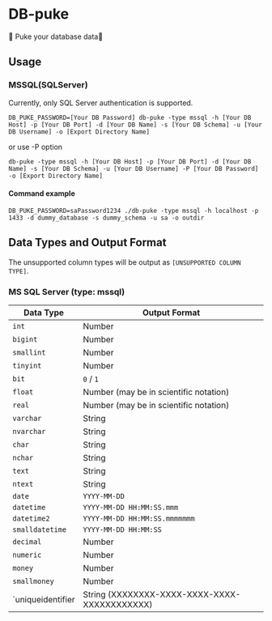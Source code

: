 # DB-puke

🤮 Puke your database data🤮

## Usage

### MSSQL(SQLServer)

Currently, only SQL Server authentication is supported.

```
DB_PUKE_PASSWORD=[Your DB Password] db-puke -type mssql -h [Your DB Host] -p [Your DB Port] -d [Your DB Name] -s [Your DB Schema] -u [Your DB Username] -o [Export Directory Name]
```

or use -P option

```
db-puke -type mssql -h [Your DB Host] -p [Your DB Port] -d [Your DB Name] -s [Your DB Schema] -u [Your DB Username] -P [Your DB Password] -o [Export Directory Name]
```

#### Command example

```
DB_PUKE_PASSWORD=saPassword1234 ./db-puke -type mssql -h localhost -p 1433 -d dummy_database -s dummy_schema -u sa -o outdir
```

## Data Types and Output Format

The unsupported column types will be output as `[UNSUPPORTED COLUMN TYPE]`.

### MS SQL Server (type: mssql)

| Data Type    | Output Format           |
|--------------|-------------------------|
| `int`        | Number                  |
| `bigint`     | Number                  |
| `smallint`   | Number                  |
| `tinyint`    | Number                  |
| `bit`        | `0` / `1`               |
| `float`      | Number (may be in scientific notation)  |
| `real`       | Number (may be in scientific notation)  |
| `varchar`    | String                  |
| `nvarchar`   | String                  |
| `char`       | String                  |
| `nchar`      | String                  |
| `text`       | String                  |
| `ntext`      | String                  |
| `date`       | `YYYY-MM-DD`            |
| `datetime`   | `YYYY-MM-DD HH:MM:SS.mmm`  |
| `datetime2`  | `YYYY-MM-DD HH:MM:SS.mmmmmmm`  |
| `smalldatetime`  | `YYYY-MM-DD HH:MM:SS`  |
| `decimal`    | Number                  |
| `numeric`    | Number                  |
| `money`      | Number                  |
| `smallmoney`      | Number                  |
| `uniqueidentifier | String (XXXXXXXX-XXXX-XXXX-XXXX-XXXXXXXXXXXX) | 

